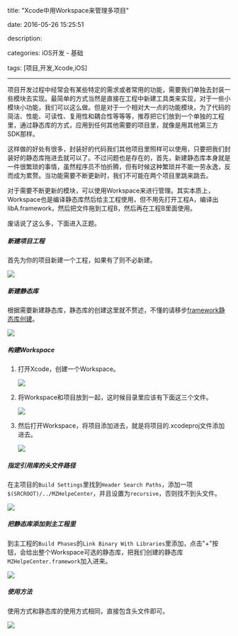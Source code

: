 title: "Xcode中用Workspace来管理多项目"

date: 2016-05-26 15:25:51

description:

categories: iOS开发 - 基础

tags: [项目,开发,Xcode,iOS]

---

项目开发过程中经常会有某些特定的需求或者常用的功能，需要我们单独去封装一些模块去实现。最简单的方式当然是直接在工程中新建工具类来实现，对于一些小模块小功能，我们可以这么做。但是对于一个相对大一点的功能模块，为了代码的简洁、性能、可读性、复用性和耦合性等等等，推荐把它们放到一个单独的工程里，通过静态库的方式，应用到任何其他需要的项目里，就像是用其他第三方SDK那样。

这样做的好处有很多，封装好的代码我们其他项目里照样可以使用，只要把我们封装好的静态库拖进去就可以了。不过问题也是存在的，首先，新建静态库本身就是一件很繁琐的事情，虽然程序员不怕折腾，但有时候这种繁琐并不能一劳永逸，反而成为累赘。当功能需要不断更新时，我们不可能在两个项目里跳来跳去。

对于需要不断更新的模块，可以使用Workspace来进行管理。其实本质上，Workspace也是编译静态库然后给主工程使用，但不用先打开工程A，编译出libA.framework，然后把文件拖到工程B，然后再在工程B里面使用。

废话说了这么多，下面进入正题。

<!--more-->

##### 新建项目工程

首先为你的项目新建一个工程，如果有了则不必新建。

![](http://7pumug.com1.z0.glb.clouddn.com/138D9CAC-CC1F-42BC-946D-1FE4388F8AD2.png)

##### 新建静态库

根据需要新建静态库，静态库的创建这里就不赘述，不懂的请移步[framework静态库创建](http://www.hackmz.com/2016/05/25/iOS开发-静态库制作-三/)。

![](http://7pumug.com1.z0.glb.clouddn.com/5713DA18-D3E2-42FB-8BFB-AA453012EBC4.png)

##### 构建Workspace

1. 打开Xcode，创建一个Workspace。

	![](http://7pumug.com1.z0.glb.clouddn.com/788D7DEB-AA2C-4115-8885-2E2BF218B43B.png)

2. 将Workspace和项目放到一起，这时候目录里应该有下面这三个文件。

	![](http://7pumug.com1.z0.glb.clouddn.com/25E14EC1-C359-414A-8B5D-227D44EE037D.png)

3. 然后打开Workspace，将项目添加进去，就是将项目的.xcodeproj文件添加进去。

	![](http://7pumug.com1.z0.glb.clouddn.com/4A672F33-A6F2-4B3A-A0A8-C826DBACAFE7.png)

##### 指定引用库的头文件路径

在主项目的`Build Settings`里找到`Header Search Paths`，添加一项`$(SRCROOT)/../MZHelpeCenter`，并且设置为`recursive`，否则找不到头文件。

![](http://7pumug.com1.z0.glb.clouddn.com/38A103D3-9BC1-4DC7-90B2-8F653C91C178.png)

##### 把静态库添加到主工程里

到主工程的`Build Phases`的`Link Binary With Libraries`里添加，点击"+"按钮，会给出整个Workspace可选的静态库，把我们创建的静态库`MZHelpeCenter.framework`加入进来。

![](http://7pumug.com1.z0.glb.clouddn.com/593EB492-AA97-48C3-992B-8E9EE8D4D4BB.png)

##### 使用方法

使用方式和静态库的使用方式相同，直接包含头文件即可。

![](http://7pumug.com1.z0.glb.clouddn.com/53FE944A-173D-47F7-8DDC-84BCC3D54FE2.png)





